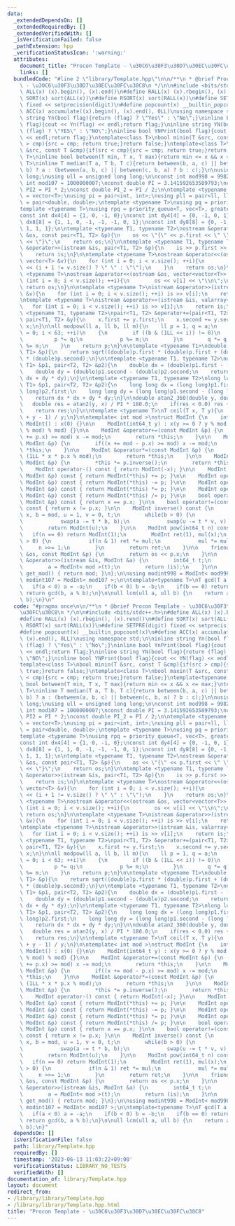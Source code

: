 ```yaml
---
data:
  _extendedDependsOn: []
  _extendedRequiredBy: []
  _extendedVerifiedWith: []
  _isVerificationFailed: false
  _pathExtension: hpp
  _verificationStatusIcon: ':warning:'
  attributes:
    document_title: "Procon Template - \u30C6\u30F3\u30D7\u30EC\u30FC\u30C8"
    links: []
  bundledCode: "#line 2 \"library/Template.hpp\"\n\n/**\n * @brief Procon Template\
    \ - \u30C6\u30F3\u30D7\u30EC\u30FC\u30C8\n */\n\n#include <bits/stdc++.h>\n#define\
    \ ALL(x) (x).begin(), (x).end()\n#define RALL(x) (x).rbegin(), (x).rend()\n#define\
    \ SORT(x) sort(ALL(x))\n#define RSORT(x) sort(RALL(x))\n#define SETPRE(digit)\
    \ fixed << setprecision(digit)\n#define popcount(x) __builtin_popcount(x)\n#define\
    \ ACC(x) accumulate((x).begin(), (x).end(), 0LL)\nusing namespace std;\n\ninline\
    \ string Yn(bool flag){return (flag) ? \"Yes\" : \"No\";}\ninline bool YnPrint(bool\
    \ flag){cout << Yn(flag) << endl;return flag;}\ninline string YN(bool flag){return\
    \ (flag) ? \"YES\" : \"NO\";}\ninline bool YNPrint(bool flag){cout << YN(flag)\
    \ << endl;return flag;}\ntemplate<class T>\nbool minin(T &src, const T &cmp){if(src\
    \ > cmp){src = cmp; return true;}return false;}\ntemplate<class T>\nbool maxin(T\
    \ &src, const T &cmp){if(src < cmp){src = cmp; return true;}return false;}\ntemplate<typename\
    \ T>\ninline bool between(T min, T x, T max){return min <= x && x <= max;}\ntemplate<typename\
    \ T>\ninline T median(T a, T b, T c){return between(b, a, c) || between(c, a,\
    \ b) ? a : (between(a, b, c) || between(c, b, a) ? b : c);}\n\nusing ll = long\
    \ long;\nusing ull = unsigned long long;\n\nconst int mod998 = 998244353;\nconst\
    \ int mod107 = 1000000007;\nconst double PI = 3.141592653589793;\nconst double\
    \ PI2 = PI * 2;\nconst double PI_2 = PI / 2;\n\ntemplate <typename T>\nusing vec\
    \ = vector<T>;\nusing pi = pair<int, int>;\nusing pll = pair<ll, ll>;\nusing pd\
    \ = pair<double, double>;\ntemplate <typename T>\nusing pq = priority_queue<T>;\n\
    template <typename T>\nusing rpq = priority_queue<T, vec<T>, greater<T>>;\n\n\
    const int dx4[4] = {1, 0, -1, 0};\nconst int dy4[4] = {0, -1, 0, 1};\nconst int\
    \ dx8[8] = {1, 1, 0, -1, -1, -1, 0, 1};\nconst int dy8[8] = {0, -1, -1, -1, 0,\
    \ 1, 1, 1};\n\ntemplate <typename T1, typename T2>\nostream &operator<<(ostream\
    \ &os, const pair<T1, T2> &p){\n    os << \"{\" << p.first << \" \" << p.second\
    \ << \"}\";\n    return os;\n}\n\ntemplate <typename T1, typename T2>\nistream\
    \ &operator>>(istream &is, pair<T1, T2> &p){\n    is >> p.first >> p.second;\n\
    \    return is;\n}\n\ntemplate <typename T>\nostream &operator<<(ostream &os,\
    \ vector<T> &v){\n    for (int i = 0; i < v.size(); ++i){\n        os << v[i]\
    \ << (i + 1 != v.size() ? \" \" : \"\");\n    }\n    return os;\n}\n\ntemplate\
    \ <typename T>\nostream &operator<<(ostream &os, vector<vector<T>> &v){\n    for\
    \ (int i = 0; i < v.size(); ++i){\n        os << v[i] << \"\\n\";\n    }\n   \
    \ return os;\n}\n\ntemplate <typename T>\nistream &operator>>(istream &is, vector<T>\
    \ &v){\n    for (int i = 0; i < v.size(); ++i) is >> v[i];\n    return is;\n}\n\
    \ntemplate <typename T>\nistream &operator>>(istream &is, valarray<T> &v){\n \
    \   for (int i = 0; i < v.size(); ++i) is >> v[i];\n    return is;\n}\n\ntemplate\
    \ <typename T1, typename T2>\npair<T1, T2> &operator+=(pair<T1, T2> &x, const\
    \ pair<T1, T2> &y){\n    x.first += y.first;\n    x.second += y.second;\n    return\
    \ x;\n}\n\nll modpow(ll a, ll b, ll m){\n    ll p = 1, q = a;\n    for (int i\
    \ = 0; i < 63; ++i)\n    {\n        if ((b & (1LL << i)) != 0)\n        {\n  \
    \          p *= q;\n            p %= m;\n        }\n        q *= q;\n        q\
    \ %= m;\n    }\n    return p;\n}\n\ntemplate <typename T1>\ndouble dist(pair<T1,\
    \ T1> &p){\n    return sqrt((double)p.first * (double)p.first + (double)p.second\
    \ * (double)p.second);\n}\n\ntemplate <typename T1, typename T2>\ndouble dist(pair<T1,\
    \ T1> &p1, pair<T2, T2> &p2){\n    double dx = (double)p1.first - (double)p2.first;\n\
    \    double dy = (double)p1.second - (double)p2.second;\n    return sqrt(dx *\
    \ dx + dy * dy);\n}\n\ntemplate <typename T1, typename T2>\nlong long dist2(pair<T1,\
    \ T1> &p1, pair<T2, T2> &p2){\n    long long dx = (long long)p1.first - (long\
    \ long)p2.first;\n    long long dy = (long long)p1.second - (long long)p2.second;\n\
    \    return dx * dx + dy * dy;\n}\n\ndouble atan2_360(double y, double x){\n \
    \   double res = atan2(y, x) / PI * 180.0;\n    if(res < 0.0) res += 360.0;\n\
    \    return res;\n}\n\ntemplate <typename T>\nT ceil(T x, T y){\n    return (x\
    \ + y - 1) / y;\n}\n\ntemplate< int mod >\nstruct ModInt {\n    int x;\n\n   \
    \ ModInt() : x(0) {}\n\n    ModInt(int64_t y) : x(y >= 0 ? y % mod : (mod - (-y)\
    \ % mod) % mod) {}\n\n    ModInt &operator+=(const ModInt &p) {\n        if((x\
    \ += p.x) >= mod) x -= mod;\n        return *this;\n    }\n\n    ModInt &operator-=(const\
    \ ModInt &p) {\n        if((x += mod - p.x) >= mod) x -= mod;\n        return\
    \ *this;\n    }\n\n    ModInt &operator*=(const ModInt &p) {\n        x = (int)\
    \ (1LL * x * p.x % mod);\n        return *this;\n    }\n\n    ModInt &operator/=(const\
    \ ModInt &p) {\n        *this *= p.inverse();\n        return *this;\n    }\n\n\
    \    ModInt operator-() const { return ModInt(-x); }\n\n    ModInt operator+(const\
    \ ModInt &p) const { return ModInt(*this) += p; }\n\n    ModInt operator-(const\
    \ ModInt &p) const { return ModInt(*this) -= p; }\n\n    ModInt operator*(const\
    \ ModInt &p) const { return ModInt(*this) *= p; }\n\n    ModInt operator/(const\
    \ ModInt &p) const { return ModInt(*this) /= p; }\n\n    bool operator==(const\
    \ ModInt &p) const { return x == p.x; }\n\n    bool operator!=(const ModInt &p)\
    \ const { return x != p.x; }\n\n    ModInt inverse() const {\n        int a =\
    \ x, b = mod, u = 1, v = 0, t;\n        while(b > 0) {\n            t = a / b;\n\
    \            swap(a -= t * b, b);\n            swap(u -= t * v, v);\n        }\n\
    \        return ModInt(u);\n    }\n\n    ModInt pow(int64_t n) const {\n     \
    \   if(n == 0) return ModInt(1);\n        ModInt ret(1), mul(x);\n        while(n\
    \ > 0) {\n            if(n & 1) ret *= mul;\n            mul *= mul;\n       \
    \     n >>= 1;\n        }\n        return ret;\n    }\n\n    friend ostream &operator<<(ostream\
    \ &os, const ModInt &p) {\n        return os << p.x;\n    }\n\n    friend istream\
    \ &operator>>(istream &is, ModInt &a) {\n        int64_t t;\n        is >> t;\n\
    \        a = ModInt< mod >(t);\n        return (is);\n    }\n\n    static int\
    \ get_mod() { return mod; }\n};\n\nusing modint998 = ModInt< mod998 >;\nusing\
    \ modint107 = ModInt< mod107 >;\n\ntemplate<typename T>\nT gcd(T a, T b) {\n \
    \   if(a < 0) a = -a;\n    if(b < 0) b = -b;\n    if(b == 0) return a;\n    else\
    \ return gcd(b, a % b);\n}\n\null lcm(ull a, ull b) {\n    return a * b / gcd(a,\
    \ b);\n}\n"
  code: "#pragma once\n\n/**\n * @brief Procon Template - \u30C6\u30F3\u30D7\u30EC\
    \u30FC\u30C8\n */\n\n#include <bits/stdc++.h>\n#define ALL(x) (x).begin(), (x).end()\n\
    #define RALL(x) (x).rbegin(), (x).rend()\n#define SORT(x) sort(ALL(x))\n#define\
    \ RSORT(x) sort(RALL(x))\n#define SETPRE(digit) fixed << setprecision(digit)\n\
    #define popcount(x) __builtin_popcount(x)\n#define ACC(x) accumulate((x).begin(),\
    \ (x).end(), 0LL)\nusing namespace std;\n\ninline string Yn(bool flag){return\
    \ (flag) ? \"Yes\" : \"No\";}\ninline bool YnPrint(bool flag){cout << Yn(flag)\
    \ << endl;return flag;}\ninline string YN(bool flag){return (flag) ? \"YES\" :\
    \ \"NO\";}\ninline bool YNPrint(bool flag){cout << YN(flag) << endl;return flag;}\n\
    template<class T>\nbool minin(T &src, const T &cmp){if(src > cmp){src = cmp; return\
    \ true;}return false;}\ntemplate<class T>\nbool maxin(T &src, const T &cmp){if(src\
    \ < cmp){src = cmp; return true;}return false;}\ntemplate<typename T>\ninline\
    \ bool between(T min, T x, T max){return min <= x && x <= max;}\ntemplate<typename\
    \ T>\ninline T median(T a, T b, T c){return between(b, a, c) || between(c, a,\
    \ b) ? a : (between(a, b, c) || between(c, b, a) ? b : c);}\n\nusing ll = long\
    \ long;\nusing ull = unsigned long long;\n\nconst int mod998 = 998244353;\nconst\
    \ int mod107 = 1000000007;\nconst double PI = 3.141592653589793;\nconst double\
    \ PI2 = PI * 2;\nconst double PI_2 = PI / 2;\n\ntemplate <typename T>\nusing vec\
    \ = vector<T>;\nusing pi = pair<int, int>;\nusing pll = pair<ll, ll>;\nusing pd\
    \ = pair<double, double>;\ntemplate <typename T>\nusing pq = priority_queue<T>;\n\
    template <typename T>\nusing rpq = priority_queue<T, vec<T>, greater<T>>;\n\n\
    const int dx4[4] = {1, 0, -1, 0};\nconst int dy4[4] = {0, -1, 0, 1};\nconst int\
    \ dx8[8] = {1, 1, 0, -1, -1, -1, 0, 1};\nconst int dy8[8] = {0, -1, -1, -1, 0,\
    \ 1, 1, 1};\n\ntemplate <typename T1, typename T2>\nostream &operator<<(ostream\
    \ &os, const pair<T1, T2> &p){\n    os << \"{\" << p.first << \" \" << p.second\
    \ << \"}\";\n    return os;\n}\n\ntemplate <typename T1, typename T2>\nistream\
    \ &operator>>(istream &is, pair<T1, T2> &p){\n    is >> p.first >> p.second;\n\
    \    return is;\n}\n\ntemplate <typename T>\nostream &operator<<(ostream &os,\
    \ vector<T> &v){\n    for (int i = 0; i < v.size(); ++i){\n        os << v[i]\
    \ << (i + 1 != v.size() ? \" \" : \"\");\n    }\n    return os;\n}\n\ntemplate\
    \ <typename T>\nostream &operator<<(ostream &os, vector<vector<T>> &v){\n    for\
    \ (int i = 0; i < v.size(); ++i){\n        os << v[i] << \"\\n\";\n    }\n   \
    \ return os;\n}\n\ntemplate <typename T>\nistream &operator>>(istream &is, vector<T>\
    \ &v){\n    for (int i = 0; i < v.size(); ++i) is >> v[i];\n    return is;\n}\n\
    \ntemplate <typename T>\nistream &operator>>(istream &is, valarray<T> &v){\n \
    \   for (int i = 0; i < v.size(); ++i) is >> v[i];\n    return is;\n}\n\ntemplate\
    \ <typename T1, typename T2>\npair<T1, T2> &operator+=(pair<T1, T2> &x, const\
    \ pair<T1, T2> &y){\n    x.first += y.first;\n    x.second += y.second;\n    return\
    \ x;\n}\n\nll modpow(ll a, ll b, ll m){\n    ll p = 1, q = a;\n    for (int i\
    \ = 0; i < 63; ++i)\n    {\n        if ((b & (1LL << i)) != 0)\n        {\n  \
    \          p *= q;\n            p %= m;\n        }\n        q *= q;\n        q\
    \ %= m;\n    }\n    return p;\n}\n\ntemplate <typename T1>\ndouble dist(pair<T1,\
    \ T1> &p){\n    return sqrt((double)p.first * (double)p.first + (double)p.second\
    \ * (double)p.second);\n}\n\ntemplate <typename T1, typename T2>\ndouble dist(pair<T1,\
    \ T1> &p1, pair<T2, T2> &p2){\n    double dx = (double)p1.first - (double)p2.first;\n\
    \    double dy = (double)p1.second - (double)p2.second;\n    return sqrt(dx *\
    \ dx + dy * dy);\n}\n\ntemplate <typename T1, typename T2>\nlong long dist2(pair<T1,\
    \ T1> &p1, pair<T2, T2> &p2){\n    long long dx = (long long)p1.first - (long\
    \ long)p2.first;\n    long long dy = (long long)p1.second - (long long)p2.second;\n\
    \    return dx * dx + dy * dy;\n}\n\ndouble atan2_360(double y, double x){\n \
    \   double res = atan2(y, x) / PI * 180.0;\n    if(res < 0.0) res += 360.0;\n\
    \    return res;\n}\n\ntemplate <typename T>\nT ceil(T x, T y){\n    return (x\
    \ + y - 1) / y;\n}\n\ntemplate< int mod >\nstruct ModInt {\n    int x;\n\n   \
    \ ModInt() : x(0) {}\n\n    ModInt(int64_t y) : x(y >= 0 ? y % mod : (mod - (-y)\
    \ % mod) % mod) {}\n\n    ModInt &operator+=(const ModInt &p) {\n        if((x\
    \ += p.x) >= mod) x -= mod;\n        return *this;\n    }\n\n    ModInt &operator-=(const\
    \ ModInt &p) {\n        if((x += mod - p.x) >= mod) x -= mod;\n        return\
    \ *this;\n    }\n\n    ModInt &operator*=(const ModInt &p) {\n        x = (int)\
    \ (1LL * x * p.x % mod);\n        return *this;\n    }\n\n    ModInt &operator/=(const\
    \ ModInt &p) {\n        *this *= p.inverse();\n        return *this;\n    }\n\n\
    \    ModInt operator-() const { return ModInt(-x); }\n\n    ModInt operator+(const\
    \ ModInt &p) const { return ModInt(*this) += p; }\n\n    ModInt operator-(const\
    \ ModInt &p) const { return ModInt(*this) -= p; }\n\n    ModInt operator*(const\
    \ ModInt &p) const { return ModInt(*this) *= p; }\n\n    ModInt operator/(const\
    \ ModInt &p) const { return ModInt(*this) /= p; }\n\n    bool operator==(const\
    \ ModInt &p) const { return x == p.x; }\n\n    bool operator!=(const ModInt &p)\
    \ const { return x != p.x; }\n\n    ModInt inverse() const {\n        int a =\
    \ x, b = mod, u = 1, v = 0, t;\n        while(b > 0) {\n            t = a / b;\n\
    \            swap(a -= t * b, b);\n            swap(u -= t * v, v);\n        }\n\
    \        return ModInt(u);\n    }\n\n    ModInt pow(int64_t n) const {\n     \
    \   if(n == 0) return ModInt(1);\n        ModInt ret(1), mul(x);\n        while(n\
    \ > 0) {\n            if(n & 1) ret *= mul;\n            mul *= mul;\n       \
    \     n >>= 1;\n        }\n        return ret;\n    }\n\n    friend ostream &operator<<(ostream\
    \ &os, const ModInt &p) {\n        return os << p.x;\n    }\n\n    friend istream\
    \ &operator>>(istream &is, ModInt &a) {\n        int64_t t;\n        is >> t;\n\
    \        a = ModInt< mod >(t);\n        return (is);\n    }\n\n    static int\
    \ get_mod() { return mod; }\n};\n\nusing modint998 = ModInt< mod998 >;\nusing\
    \ modint107 = ModInt< mod107 >;\n\ntemplate<typename T>\nT gcd(T a, T b) {\n \
    \   if(a < 0) a = -a;\n    if(b < 0) b = -b;\n    if(b == 0) return a;\n    else\
    \ return gcd(b, a % b);\n}\n\null lcm(ull a, ull b) {\n    return a * b / gcd(a,\
    \ b);\n}"
  dependsOn: []
  isVerificationFile: false
  path: library/Template.hpp
  requiredBy: []
  timestamp: '2023-06-13 11:03:22+09:00'
  verificationStatus: LIBRARY_NO_TESTS
  verifiedWith: []
documentation_of: library/Template.hpp
layout: document
redirect_from:
- /library/library/Template.hpp
- /library/library/Template.hpp.html
title: "Procon Template - \u30C6\u30F3\u30D7\u30EC\u30FC\u30C8"
---
```

